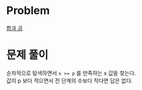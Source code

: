 # Problem
[합과 곱](https://www.acmicpc.net/problem/1353)
   
# 문제 풀이
순차적으로 탐색하면서 `x >= p` 를 만족하는 x 값을 찾는다.   
값이 p 보다 적으면서 전 단계의 수보다 작다면 답은 없다.   